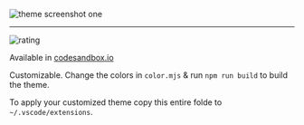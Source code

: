 ![theme screenshot one](https://github.com/juliettepretot/lucy-vscode/raw/master/screenshot.jpg)

---

![rating](https://vsmarketplacebadge.apphb.com/rating-star/juliettepretot.lucy-vscode.svg)

Available in [codesandbox.io](https://codesandbox.io)

Customizable. Change the colors in `color.mjs` & run `npm run build` to build the theme.

To apply your customized theme copy this entire folde to `~/.vscode/extensions`.
